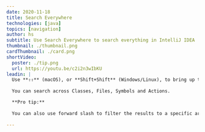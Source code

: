 ```yaml
---
date: 2020-11-18
title: Search Everywhere
technologies: [java]
topics: [navigation]
author: hs
subtitle: Use Search Everywhere to search everything in IntelliJ IDEA
thumbnail: ./thumbnail.png
cardThumbnail: ./card.png
shortVideo:
  poster: ./tip.png
  url: https://youtu.be/c2i2n3wIbKU  
leadin: |
  Use **⇧⇧** (macOS), or **Shift+Shift** (Windows/Linux), to bring up the Search Everywhere dialog.
  
  You can search across Classes, Files, Symbols and Actions. 

  **Pro tip:**
  
  You can also use forward slash to filter the results to a specific area, such as _/editor_.
  
---
```

